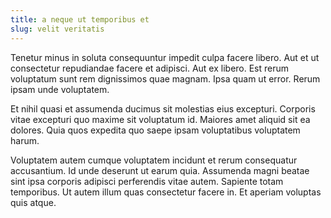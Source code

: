 ```yaml
---
title: a neque ut temporibus et
slug: velit veritatis
---
```


Tenetur minus in soluta consequuntur impedit culpa facere libero. Aut et ut consectetur repudiandae facere et adipisci. Aut ex libero. Est rerum voluptatum sunt rem dignissimos quae magnam. Ipsa quam ut error. Rerum ipsam unde voluptatem.

Et nihil quasi et assumenda ducimus sit molestias eius excepturi. Corporis vitae excepturi quo maxime sit voluptatum id. Maiores amet aliquid sit ea dolores. Quia quos expedita quo saepe ipsam voluptatibus voluptatem harum.

Voluptatem autem cumque voluptatem incidunt et rerum consequatur accusantium. Id unde deserunt ut earum quia. Assumenda magni beatae sint ipsa corporis adipisci perferendis vitae autem. Sapiente totam temporibus. Ut autem illum quas consectetur facere in. Et aperiam voluptas quis atque.
